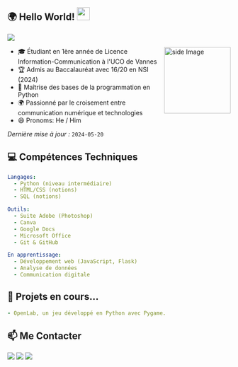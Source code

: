## 🌍 Hello World!  <img src="https://github.com/sciencepal/sciencepal/blob/master/assets/Hi.gif" width="29px">
![](https://komarev.com/ghpvc/?username=Jletallec&label=Profile%20Visits&color=blue&style=for-the-badge)
  
<img src="https://github.com/Jletallec/Jletallec/blob/main/moon.gif?raw=true" alt="side Image" align="right" width="150" height="auto" />
  
- 🎓 Étudiant en 1ère année de Licence Information-Communication à l'UCO de Vannes
- 🏆 Admis au Baccalauréat avec 16/20 en NSI (2024)
- 🐍 Maîtrise des bases de la programmation en Python
- 🌍 Passionné par le croisement entre communication numérique et technologies
- 😄 Pronoms: He / Him

*Dernière mise à jour :* `2024-05-20`

## 💻 Compétences Techniques
```yaml
Langages: 
  - Python (niveau intermédiaire)
  - HTML/CSS (notions)
  - SQL (notions)

Outils:
  - Suite Adobe (Photoshop)
  - Canva
  - Google Docs
  - Microsoft Office
  - Git & GitHub

En apprentissage:
  - Développement web (JavaScript, Flask)
  - Analyse de données
  - Communication digitale
```

## 🔨 Projets en cours...
```yaml
- OpenLab, un jeu développé en Python avec Pygame.
```

## 📫 Me Contacter
[<img src="https://img.shields.io/badge/LinkedIn-0077B5?style=for-the-badge&logo=linkedin&logoColor=white" />](https://www.linkedin.com/in/jletallec)
[<img src="https://img.shields.io/badge/Gmail-D14836?style=for-the-badge&logo=gmail&logoColor=white" />](mailto:letallec.josselin@icloud.com)
[<img src="https://img.shields.io/badge/Instagram-E4405F?style=for-the-badge&logo=instagram&logoColor=white" />](https://instagram.com/jltallec)
